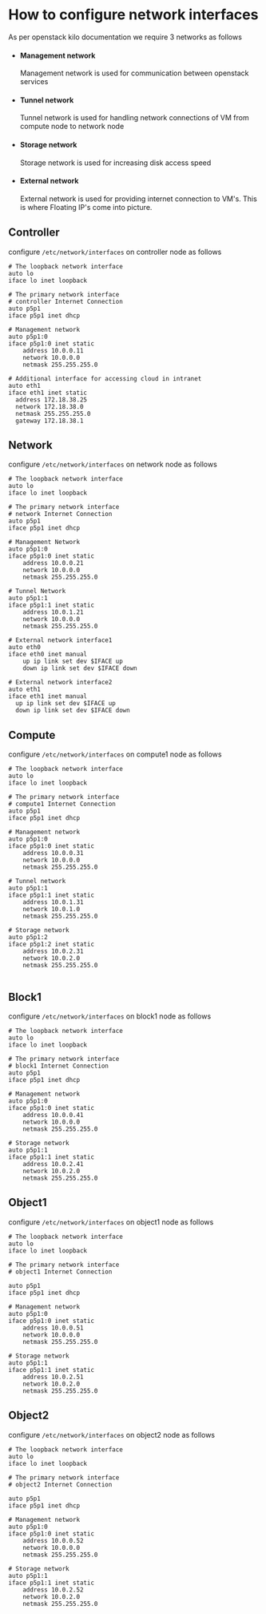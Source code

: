 # How to configure network interfaces

As per openstack kilo documentation we require 3 networks as follows
  * #### Management network
  	
	Management network is used for communication between openstack services
  * #### Tunnel network
  
	Tunnel network is used for handling network connections of VM from compute node to network node
  * #### Storage network

	Storage network is used for increasing disk access speed
  * #### External network

	External network is used for providing internet connection to VM's. This is where Floating IP's come into picture.


## Controller
configure ```/etc/network/interfaces``` on controller node as follows

```
# The loopback network interface
auto lo
iface lo inet loopback

# The primary network interface
# controller Internet Connection
auto p5p1
iface p5p1 inet dhcp

# Management network
auto p5p1:0 
iface p5p1:0 inet static
	address 10.0.0.11
	network 10.0.0.0
	netmask 255.255.255.0	

# Additional interface for accessing cloud in intranet 
auto eth1
iface eth1 inet static
  address 172.18.38.25
  network 172.18.38.0
  netmask 255.255.255.0
  gateway 172.18.38.1
```
## Network 
configure ```/etc/network/interfaces``` on network node as follows
```
# The loopback network interface
auto lo
iface lo inet loopback

# The primary network interface
# network Internet Connection
auto p5p1
iface p5p1 inet dhcp

# Management Network
auto p5p1:0
iface p5p1:0 inet static 
	address 10.0.0.21
	network 10.0.0.0
	netmask 255.255.255.0

# Tunnel Network
auto p5p1:1
iface p5p1:1 inet static
	address 10.0.1.21
	network 10.0.0.0
	netmask 255.255.255.0

# External network interface1 
auto eth0
iface eth0 inet manual
	up ip link set dev $IFACE up
	down ip link set dev $IFACE down

# External network interface2
auto eth1
iface eth1 inet manual
  up ip link set dev $IFACE up
  down ip link set dev $IFACE down
```
## Compute 
configure ```/etc/network/interfaces``` on compute1 node as follows
```
# The loopback network interface
auto lo
iface lo inet loopback

# The primary network interface
# compute1 Internet Connection
auto p5p1
iface p5p1 inet dhcp

# Management network
auto p5p1:0
iface p5p1:0 inet static
	address 10.0.0.31
	network 10.0.0.0
	netmask	255.255.255.0

# Tunnel network
auto p5p1:1
iface p5p1:1 inet static
	address 10.0.1.31
	network 10.0.1.0
	netmask 255.255.255.0

# Storage network
auto p5p1:2
iface p5p1:2 inet static
	address 10.0.2.31
	network 10.0.2.0
	netmask 255.255.255.0
	
```
## Block1 
configure ```/etc/network/interfaces``` on block1 node as follows
```
# The loopback network interface
auto lo
iface lo inet loopback

# The primary network interface
# block1 Internet Connection
auto p5p1
iface p5p1 inet dhcp

# Management network
auto p5p1:0
iface p5p1:0 inet static
	address 10.0.0.41
	network 10.0.0.0
	netmask 255.255.255.0

# Storage network
auto p5p1:1
iface p5p1:1 inet static
	address 10.0.2.41
	network 10.0.2.0
	netmask 255.255.255.0
```
## Object1 
configure ```/etc/network/interfaces``` on object1 node as follows
```
# The loopback network interface
auto lo
iface lo inet loopback

# The primary network interface
# object1 Internet Connection

auto p5p1
iface p5p1 inet dhcp

# Management network
auto p5p1:0
iface p5p1:0 inet static
	address 10.0.0.51
	network 10.0.0.0
	netmask 255.255.255.0

# Storage network
auto p5p1:1
iface p5p1:1 inet static
	address 10.0.2.51
	network 10.0.2.0
	netmask 255.255.255.0
```
## Object2 
configure ```/etc/network/interfaces``` on object2 node as follows
```
# The loopback network interface
auto lo
iface lo inet loopback

# The primary network interface
# object2 Internet Connection

auto p5p1
iface p5p1 inet dhcp

# Management network
auto p5p1:0
iface p5p1:0 inet static
	address 10.0.0.52
	network 10.0.0.0
	netmask 255.255.255.0

# Storage network
auto p5p1:1
iface p5p1:1 inet static
	address 10.0.2.52
	network 10.0.2.0
	netmask 255.255.255.0
```
